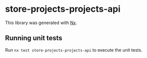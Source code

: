 # store-projects-projects-api

This library was generated with [Nx](https://nx.dev).

## Running unit tests

Run `nx test store-projects-projects-api` to execute the unit tests.
